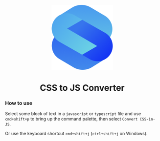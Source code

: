<p align="center">
  <a href="https://jeremytenjo.com/" rel="noopener" target="_blank"><img width="200" src="https://github.com/jeremytenjo/css_to_js/blob/main/assets/images/logo.png?raw=true" alt="Create Modern App Logo"></a></p>
</p>

<h1 align="center">CSS to JS Converter</h1>

### How to use

Select some block of text in a `javascript` or `typescript` file and use `cmd+shift+p` to bring up the command palette, then select `Convert CSS-in-JS`.

Or use the keyboard shortcut `cmd+shift+j` (`ctrl+shift+j` on Windows).
